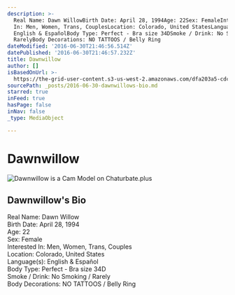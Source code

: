 ```yaml
---
description: >-
  Real Name: Dawn WillowBirth Date: April 28, 1994Age: 22Sex: FemaleInterested
  In: Men, Women, Trans, CouplesLocation: Colorado, United StatesLanguage(s):
  English & EspañolBody Type: Perfect - Bra size 34DSmoke / Drink: No Smoking /
  RarelyBody Decorations: NO TATTOOS / Belly Ring
dateModified: '2016-06-30T21:46:56.514Z'
datePublished: '2016-06-30T21:46:57.232Z'
title: Dawnwillow
author: []
isBasedOnUrl: >-
  https://the-grid-user-content.s3-us-west-2.amazonaws.com/dfa203a5-cdcf-4a36-b4b4-392bb11c7888.jpg
sourcePath: _posts/2016-06-30-dawnwillows-bio.md
starred: true
inFeed: true
hasPage: false
inNav: false
_type: MediaObject

---
```

# Dawnwillow
![Dawnwillow is a Cam Model on Chaturbate.plus](https://the-grid-user-content.s3-us-west-2.amazonaws.com/dfa203a5-cdcf-4a36-b4b4-392bb11c7888.jpg)

## Dawnwillow's Bio

Real Name: Dawn Willow  
Birth Date: April 28, 1994  
Age: 22  
Sex: Female  
Interested In: Men, Women, Trans, Couples  
Location: Colorado, United States  
Language(s): English & Español  
Body Type: Perfect - Bra size 34D  
Smoke / Drink: No Smoking / Rarely  
Body Decorations: NO TATTOOS / Belly Ring